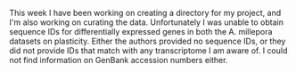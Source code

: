 This week I have been working on creating a directory for my project, and I'm also working on curating the data. Unfortunately I was unable to obtain sequence IDs for differentially expressed genes in both the A. millepora datasets on plasticity. Either the authors provided no sequence IDs, or they did not provide IDs that match with any transcriptome I am aware of. I could not find information on GenBank accession numbers either.

